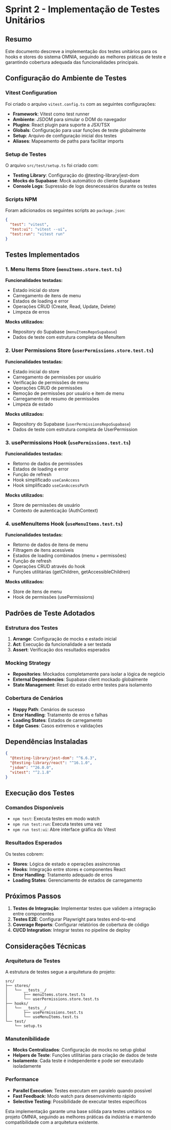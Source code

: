# Sprint 2 - Implementação de Testes Unitários

## Resumo

Este documento descreve a implementação dos testes unitários para os hooks e stores do sistema OMNIA, seguindo as melhores práticas de teste e garantindo cobertura adequada das funcionalidades principais.

## Configuração do Ambiente de Testes

### Vitest Configuration

Foi criado o arquivo `vitest.config.ts` com as seguintes configurações:

- **Framework**: Vitest como test runner
- **Ambiente**: JSDOM para simular o DOM do navegador
- **Plugins**: React plugin para suporte a JSX/TSX
- **Globals**: Configuração para usar funções de teste globalmente
- **Setup**: Arquivo de configuração inicial dos testes
- **Aliases**: Mapeamento de paths para facilitar imports

### Setup de Testes

O arquivo `src/test/setup.ts` foi criado com:

- **Testing Library**: Configuração do @testing-library/jest-dom
- **Mocks do Supabase**: Mock automático do cliente Supabase
- **Console Logs**: Supressão de logs desnecessários durante os testes

### Scripts NPM

Foram adicionados os seguintes scripts ao `package.json`:

```json
{
  "test": "vitest",
  "test:ui": "vitest --ui",
  "test:run": "vitest run"
}
```

## Testes Implementados

### 1. Menu Items Store (`menuItems.store.test.ts`)

**Funcionalidades testadas:**
- Estado inicial do store
- Carregamento de itens de menu
- Estados de loading e error
- Operações CRUD (Create, Read, Update, Delete)
- Limpeza de erros

**Mocks utilizados:**
- Repository do Supabase (`menuItemsRepoSupabase`)
- Dados de teste com estrutura completa de MenuItem

### 2. User Permissions Store (`userPermissions.store.test.ts`)

**Funcionalidades testadas:**
- Estado inicial do store
- Carregamento de permissões por usuário
- Verificação de permissões de menu
- Operações CRUD de permissões
- Remoção de permissões por usuário e item de menu
- Carregamento de resumo de permissões
- Limpeza de estado

**Mocks utilizados:**
- Repository do Supabase (`userPermissionsRepoSupabase`)
- Dados de teste com estrutura completa de UserPermission

### 3. usePermissions Hook (`usePermissions.test.ts`)

**Funcionalidades testadas:**
- Retorno de dados de permissões
- Estados de loading e error
- Função de refresh
- Hook simplificado `useCanAccess`
- Hook simplificado `useCanAccessPath`

**Mocks utilizados:**
- Store de permissões de usuário
- Contexto de autenticação (AuthContext)

### 4. useMenuItems Hook (`useMenuItems.test.ts`)

**Funcionalidades testadas:**
- Retorno de dados de itens de menu
- Filtragem de itens acessíveis
- Estados de loading combinados (menu + permissões)
- Função de refresh
- Operações CRUD através do hook
- Funções utilitárias (getChildren, getAccessibleChildren)

**Mocks utilizados:**
- Store de itens de menu
- Hook de permissões (usePermissions)

## Padrões de Teste Adotados

### Estrutura dos Testes

1. **Arrange**: Configuração de mocks e estado inicial
2. **Act**: Execução da funcionalidade a ser testada
3. **Assert**: Verificação dos resultados esperados

### Mocking Strategy

- **Repositories**: Mockados completamente para isolar a lógica de negócio
- **External Dependencies**: Supabase client mockado globalmente
- **State Management**: Reset do estado entre testes para isolamento

### Cobertura de Cenários

- **Happy Path**: Cenários de sucesso
- **Error Handling**: Tratamento de erros e falhas
- **Loading States**: Estados de carregamento
- **Edge Cases**: Casos extremos e validações

## Dependências Instaladas

```json
{
  "@testing-library/jest-dom": "^6.6.3",
  "@testing-library/react": "^16.1.0",
  "jsdom": "^26.0.0",
  "vitest": "^2.1.8"
}
```

## Execução dos Testes

### Comandos Disponíveis

- `npm test`: Executa testes em modo watch
- `npm run test:run`: Executa testes uma vez
- `npm run test:ui`: Abre interface gráfica do Vitest

### Resultados Esperados

Os testes cobrem:
- **Stores**: Lógica de estado e operações assíncronas
- **Hooks**: Integração entre stores e componentes React
- **Error Handling**: Tratamento adequado de erros
- **Loading States**: Gerenciamento de estados de carregamento

## Próximos Passos

1. **Testes de Integração**: Implementar testes que validem a integração entre componentes
2. **Testes E2E**: Configurar Playwright para testes end-to-end
3. **Coverage Reports**: Configurar relatórios de cobertura de código
4. **CI/CD Integration**: Integrar testes no pipeline de deploy

## Considerações Técnicas

### Arquitetura de Testes

A estrutura de testes segue a arquitetura do projeto:

```
src/
├── stores/
│   └── __tests__/
│       ├── menuItems.store.test.ts
│       └── userPermissions.store.test.ts
├── hooks/
│   └── __tests__/
│       ├── usePermissions.test.ts
│       └── useMenuItems.test.ts
└── test/
    └── setup.ts
```

### Manutenibilidade

- **Mocks Centralizados**: Configuração de mocks no setup global
- **Helpers de Teste**: Funções utilitárias para criação de dados de teste
- **Isolamento**: Cada teste é independente e pode ser executado isoladamente

### Performance

- **Parallel Execution**: Testes executam em paralelo quando possível
- **Fast Feedback**: Modo watch para desenvolvimento rápido
- **Selective Testing**: Possibilidade de executar testes específicos

Esta implementação garante uma base sólida para testes unitários no projeto OMNIA, seguindo as melhores práticas da indústria e mantendo compatibilidade com a arquitetura existente.
